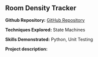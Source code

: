 ## Room Density Tracker

**Github Repository:** [GitHub Repository](https://github.com/drewc747/room-density-tracker)

**Techniques Explored:** State Machines

**Skills Demonstrated:** Python, Unit Testing

**Project description:** 

